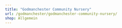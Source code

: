 ```yaml
---
title: "Godmanchester Community Nursery"
url: /godmanchester/godmanchester-community-nursery/
shop: Allgemein
---
```

